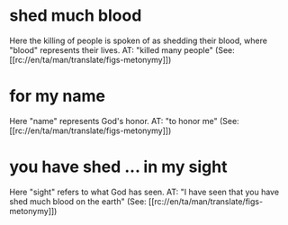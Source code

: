 # shed much blood

Here the killing of people is spoken of as shedding their blood, where "blood" represents their lives. AT: "killed many people" (See: [[rc://en/ta/man/translate/figs-metonymy]])

# for my name

Here "name" represents God's honor. AT: "to honor me" (See: [[rc://en/ta/man/translate/figs-metonymy]])

# you have shed ... in my sight

Here "sight" refers to what God has seen. AT: "I have seen that you have shed much blood on the earth" (See: [[rc://en/ta/man/translate/figs-metonymy]])

